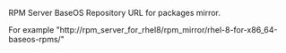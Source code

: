 RPM Server BaseOS Repository URL for packages mirror.

For example "http://rpm_server_for_rhel8/rpm_mirror/rhel-8-for-x86_64-baseos-rpms/"